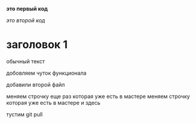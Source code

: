 **это первый код**

*это второй код*

# заголовок 1

обычный текст

добовляем чуток функционала

добавили второй файл

меняем строчку еще раз которая уже есть в мастере
меняем строчку которая уже есть в мастере  и здесь

тустим git pull
